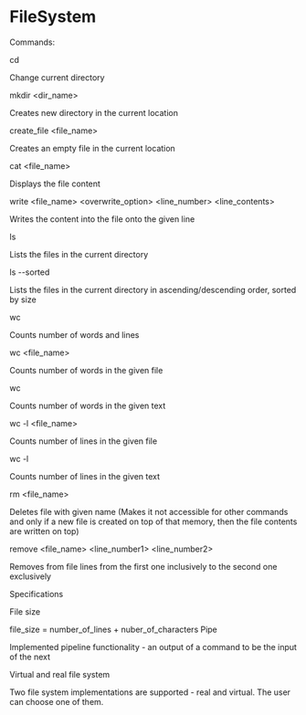 # FileSystem

Commands:

cd <location>
  
Change current directory

mkdir <dir_name>

Creates new directory in the current location

create_file <file_name>

Creates an empty file in the current location

cat <file_name>

Displays the file content

write <file_name> <overwrite_option> <line_number> <line_contents>

Writes the content into the file onto the given line

ls

Lists the files in the current directory

ls --sorted

Lists the files in the current directory in ascending/descending order, sorted by size

wc 

Counts number of words and lines

wc <file_name>

Counts number of words in the given file

wc <text>
  
Counts number of words in the given text

wc -l <file_name>

Counts number of lines in the given file

wc -l <text>
  
Counts number of lines in the given text

rm <file_name>

Deletes file with given name (Makes it not accessible for other commands and only if a new file is created on top of that memory, then the file contents are written on top)

remove <file_name> <line_number1> <line_number2>

Removes from file lines from the first one inclusively to the second one exclusively

Specifications

File size

file_size = number_of_lines + nuber_of_characters
Pipe

Implemented pipeline functionality - an output of a command to be the input of the next

Virtual and real file system

Two file system implementations are supported - real and virtual. The user can choose one of them.
